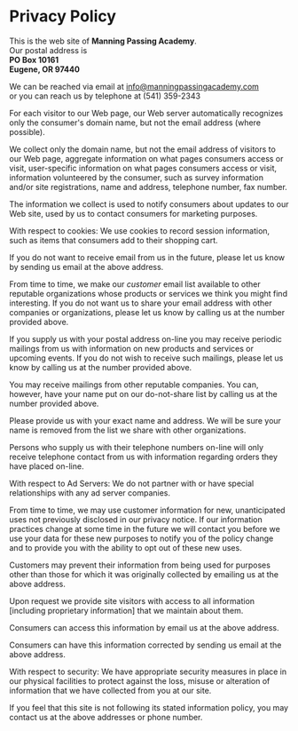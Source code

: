 Privacy Policy
==============

This is the web site of **Manning Passing Academy**.\
 Our postal address is\
 **PO Box 10161\
 Eugene, OR 97440**

We can be reached via email at
[info@manningpassingacademy.com](mailto:info@manningpassingacademy.com)\
 or you can reach us by telephone at (541) 359-2343

For each visitor to our Web page, our Web server automatically
recognizes only the consumer's domain name, but not the email address
(where possible).

We collect only the domain name, but not the email address of visitors
to our Web page, aggregate information on what pages consumers access or
visit, user-specific information on what pages consumers access or
visit, information volunteered by the consumer, such as survey
information and/or site registrations, name and address, telephone
number, fax number.

The information we collect is used to notify consumers about updates to
our Web site, used by us to contact consumers for marketing purposes.

With respect to cookies: We use cookies to record session information,
such as items that consumers add to their shopping cart.

If you do not want to receive email from us in the future, please let us
know by sending us email at the above address.

From time to time, we make our *customer* email list available to other
reputable organizations whose products or services we think you might
find interesting. If you do not want us to share your email address with
other companies or organizations, please let us know by calling us at
the number provided above.

If you supply us with your postal address on-line you may receive
periodic mailings from us with information on new products and services
or upcoming events. If you do not wish to receive such mailings, please
let us know by calling us at the number provided above.

You may receive mailings from other reputable companies. You can,
however, have your name put on our do-not-share list by calling us at
the number provided above.

Please provide us with your exact name and address. We will be sure your
name is removed from the list we share with other organizations.

Persons who supply us with their telephone numbers on-line will only
receive telephone contact from us with information regarding orders they
have placed on-line.

With respect to Ad Servers: We do not partner with or have special
relationships with any ad server companies.

From time to time, we may use customer information for new,
unanticipated uses not previously disclosed in our privacy notice. If
our information practices change at some time in the future we will
contact you before we use your data for these new purposes to notify you
of the policy change and to provide you with the ability to opt out of
these new uses.

Customers may prevent their information from being used for purposes
other than those for which it was originally collected by emailing us at
the above address.

Upon request we provide site visitors with access to all information
[including proprietary information] that we maintain about them.

Consumers can access this information by email us at the above address.

Consumers can have this information corrected by sending us email at the
above address.

With respect to security: We have appropriate security measures in place
in our physical facilities to protect against the loss, misuse or
alteration of information that we have collected from you at our site.

If you feel that this site is not following its stated information
policy, you may contact us at the above addresses or phone number.
